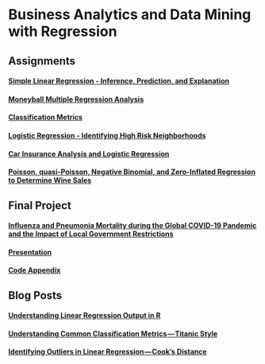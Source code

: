# Business Analytics and Data Mining with Regression

## Assignments

#### [Simple Linear Regression - Inference, Prediction, and Explanation](https://rpubs.com/christianthieme/729562)

#### [Moneyball Multiple Regression Analysis](https://rpubs.com/christianthieme/735227)

#### [Classification Metrics](https://rpubs.com/christianthieme/742363)

#### [Logistic Regression - Identifying High Risk Neighborhoods](https://rpubs.com/christianthieme/755745)

#### [Car Insurance Analysis and Logistic Regression](https://rpubs.com/christianthieme/764382)

#### [Poisson, quasi-Poisson, Negative Binomial, and Zero-Inflated Regression to Determine Wine Sales](https://rpubs.com/christianthieme/769409)

## Final Project

#### [Influenza and Pneumonia Mortality during the Global COVID-19 Pandemic and the Impact of Local Government Restrictions](https://github.com/christianthieme/Business-Analytics-and-Data-Mining-with-Regression/blob/main/Final%20Project%20-%20COVID-19%20Effect%20on%20Pneumonia%20%26%20Influenza/final_project_report.pdf)

#### [Presentation](https://rpubs.com/christianthieme/773152)

#### [Code Appendix](https://rpubs.com/christianthieme/773149)

## Blog Posts 

#### [Understanding Linear Regression Output in R](https://towardsdatascience.com/understanding-linear-regression-output-in-r-7a9cbda948b3)

#### [Understanding Common Classification Metrics — Titanic Style](https://towardsdatascience.com/understanding-common-classification-metrics-titanic-style-8b8a562d3e32)

#### [Identifying Outliers in Linear Regression — Cook’s Distance](https://towardsdatascience.com/identifying-outliers-in-linear-regression-cooks-distance-9e212e9136a)

